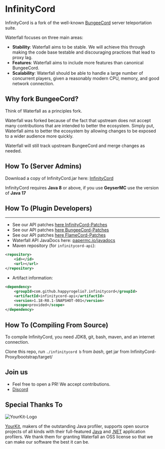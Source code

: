 InfinityCord
=========

InfinityCord is a fork of the well-known [BungeeCord](https://github.com/SpigotMC/BungeeCord) server teleportation suite.

Waterfall focuses on three main areas:

- **Stability**: Waterfall aims to be stable. We will achieve this through making the code base testable and discouraging practices that lead to proxy lag.
- **Features**: Waterfall aims to include more features than canonical BungeeCord.
- **Scalability**: Waterfall should be able to handle a large number of concurrent players, given a reasonably modern CPU, memory, and good network connection.

## Why fork BungeeCord?

Think of Waterfall as a principles fork.

Waterfall was forked because of the fact that upstream does not accept many contributions that are intended to better the ecosystem. Simply put, Waterfall aims to better
the ecosystem by allowing changes to be exposed to a wider audience more quickly.

Waterfall will still track upstream BungeeCord and merge changes as needed.

## How To (Server Admins)

Download a copy of InfinityCord.jar here: [InfinityCord](https://github.com/HappyRogelio7/InfinityCord/blob/main/InfinityCord-Downloads/Update/Download-jar/InfinityCord.jar)

InfinityCord requires **Java 8** or above, if you use **GeyserMC** use the version of **Java 17**

## How To (Plugin Developers)
------
 * See our API patches [here InfinityCord-Patches](InfinityCord-Patches)
 * See our API patches [here BungeeCord-Patches](BungeeCord-Patches)
 * See our API patches [here FlameCord-Patches](FlameCord-Patches)
 * Waterfall API JavaDocs here: [papermc.io/javadocs](https://papermc.io/javadocs)
 * Maven repository (for `infinitycord-api`):
```xml
<repository>
    <id></id>
    <url></url>
</repository>
```
 * Artifact information:
```xml
<dependency>
    <groupId>com.github.happyrogelio7.infinitycord</groupId>
    <artifactId>infinitycord-api</artifactId>
    <version>1.18-R0.1-SNAPSHOT-001</version>
    <scope>provided</scope>
</dependency>
 ```

## How To (Compiling From Source)

To compile InfinityCord, you need JDK8, git, bash, maven, and an internet connection.

Clone this repo, run `./infinitycord b` from *bash*, get jar from InfinityCord-Proxy/bootstrap/target/

## Join us

* Feel free to open a PR! We accept contributions.
* [Discord](https://discord.gg/3EebYUyeUX)

## Special Thanks To

![YourKit-Logo](https://yourkit.com/images/yklogo.png)

[YourKit](https://yourkit.com/), makers of the outstanding Java profiler, supports open source projects of all kinds with their full-featured [Java](https://yourkit.com/features/) and [.NET](https://yourkit.com/dotnet/features/) application profilers. We thank them for granting Waterfall an OSS license so that we can make our software the best it can be.
